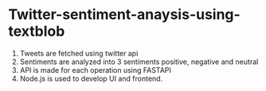 # Twitter-sentiment-anaysis-using-textblob

1. Tweets are fetched using twitter api
2. Sentiments are analyzed into 3 sentiments positive, negative and neutral
3. API is made for each operation using FASTAPI
4. Node.js is used to develop UI and frontend.
